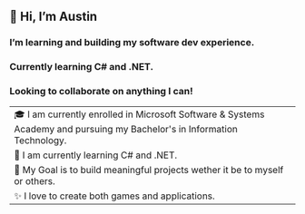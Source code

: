 ## 👋 Hi, I’m Austin
### I’m learning and building my software dev experience. 
### Currently learning C# and .NET. 
### Looking to collaborate on anything I can!
<table>
  <tr>
    <td>
    🎓 I am currently enrolled in Microsoft Software & Systems Academy and pursuing my Bachelor's in Information Technology.
    </td> 
  </tr>
  <tr>
    <td>
      🌱 I am currently learning C# and .NET.
    </td>  
  </tr>  
  <tr>
  <td>
    🎯 My Goal is to build meaningful projects wether it be to myself or others.
  </td>
  </tr>
  <tr>
  <td>
    ✨ I love to create both games and applications.
  </td>  
  </tr>
  </table>
